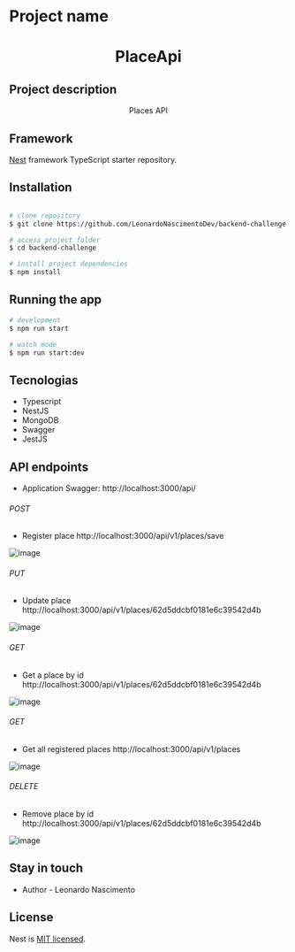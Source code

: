 
# Project name
<h1 align="center">PlaceApi</h1>

## Project description
<p align="center">Places API</p>


## Framework

[Nest](https://github.com/nestjs/nest) framework TypeScript starter repository.

## Installation

```bash

# clone repository
$ git clone https://github.com/LeonardoNascimentoDev/backend-challenge.git

# access project folder
$ cd backend-challenge

# install project dependencies
$ npm install


```

## Running the app

```bash
# development
$ npm run start

# watch mode
$ npm run start:dev
```
## Tecnologias
  - Typescript
  - NestJS
  - MongoDB
  - Swagger
  - JestJS

## API endpoints

 - Application Swagger: http://localhost:3000/api/ 
 
 
###### POST
- Register place
	http://localhost:3000/api/v1/places/save
  
![image](https://user-images.githubusercontent.com/50468893/179626373-99a312c6-7ee6-4ada-983d-d3fb165543e0.png)

###### PUT
- Update place
	http://localhost:3000/api/v1/places/62d5ddcbf0181e6c39542d4b
  
![image](https://user-images.githubusercontent.com/50468893/179627601-2b8735c7-731c-498c-b524-bb53b5329a92.png)

###### GET
- Get a place by id
	http://localhost:3000/api/v1/places/62d5ddcbf0181e6c39542d4b
  
![image](https://user-images.githubusercontent.com/50468893/179627842-437c9fd1-de99-4b4d-abdf-bf848707b2ca.png)

###### GET
- Get all registered places
	http://localhost:3000/api/v1/places
  
![image](https://user-images.githubusercontent.com/50468893/179628116-3ba260da-f5c1-4a29-97fd-8f51afa88905.png)

###### DELETE
- Remove place by id
	http://localhost:3000/api/v1/places/62d5ddcbf0181e6c39542d4b
  
![image](https://user-images.githubusercontent.com/50468893/179628264-aea0caa4-f9ca-4e24-92ec-d32bec20b5ad.png)

## Stay in touch

- Author - Leonardo Nascimento

## License

  Nest is [MIT licensed](LICENSE).
